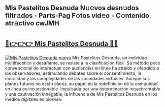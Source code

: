 ## Mis Pastelitos Desnuda N𝚞𝚎vos desn𝚞dos filtr𝚊dos - Parts-Pag F𝚘tos vid𝚎o - C𝚘ntenido atr𝚊ctivo cwJMH

# <h2><a href="http://mbavm3c.tromn.icu/?c=Mis+Pastelitos+Desnuda">🔗👉👉👉 Mis Pastelitos Desnuda 🔗🔗</a></h2>

[![Mis Pastelitos Desnuda nuevo](https://i.imgur.com/pEAQMta.gif)](http://mbavm3c.tromn.icu/?c=Mis+Pastelitos+Desnuda)
Mis Pastelitos Desnuda, un individuo multifacético y desafiante, se resiste a la clasificación fácil. Su método poco convencional de interactuar con audiencias en línea ha atraído y ofendido a los observadores, estimulando debates sobre el consentimiento, la moralidad y las complejidades de las sociedades virtuales. Aunque sus planes futuros no están claros, su papel en la redefinición de la comunidad en línea es incuestionable. Impulsada por una determinación inquebrantable y una cautivación innegable, la influencia de Mis Pastelitos Desnuda en los medios digitales es pionera.
